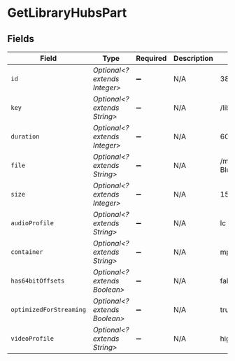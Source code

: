 # GetLibraryHubsPart


## Fields

| Field                                                  | Type                                                   | Required                                               | Description                                            | Example                                                |
| ------------------------------------------------------ | ------------------------------------------------------ | ------------------------------------------------------ | ------------------------------------------------------ | ------------------------------------------------------ |
| `id`                                                   | *Optional<? extends Integer>*                          | :heavy_minus_sign:                                     | N/A                                                    | 38247                                                  |
| `key`                                                  | *Optional<? extends String>*                           | :heavy_minus_sign:                                     | N/A                                                    | /library/parts/38247/1589412494/file.mp4               |
| `duration`                                             | *Optional<? extends Integer>*                          | :heavy_minus_sign:                                     | N/A                                                    | 6017237                                                |
| `file`                                                 | *Optional<? extends String>*                           | :heavy_minus_sign:                                     | N/A                                                    | /movies/Tangled (2010)/Tangled (2010) Bluray-1080p.mp4 |
| `size`                                                 | *Optional<? extends Integer>*                          | :heavy_minus_sign:                                     | N/A                                                    | 1545647447                                             |
| `audioProfile`                                         | *Optional<? extends String>*                           | :heavy_minus_sign:                                     | N/A                                                    | lc                                                     |
| `container`                                            | *Optional<? extends String>*                           | :heavy_minus_sign:                                     | N/A                                                    | mp4                                                    |
| `has64bitOffsets`                                      | *Optional<? extends Boolean>*                          | :heavy_minus_sign:                                     | N/A                                                    | false                                                  |
| `optimizedForStreaming`                                | *Optional<? extends Boolean>*                          | :heavy_minus_sign:                                     | N/A                                                    | true                                                   |
| `videoProfile`                                         | *Optional<? extends String>*                           | :heavy_minus_sign:                                     | N/A                                                    | high                                                   |
